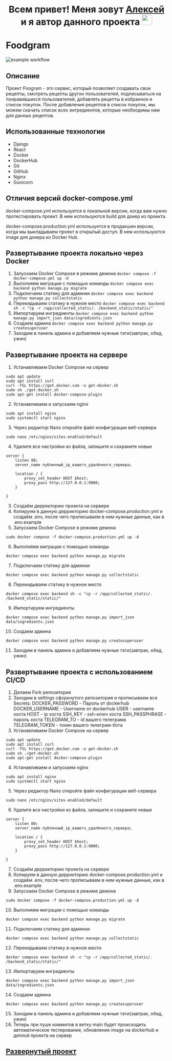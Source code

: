 <h1 align="center">Всем привет! Меня зовут <a href="https://github.com/greengoblinalex" target="_blank">Алексей</a> и я автор данного проекта
<img src="https://github.com/blackcater/blackcater/raw/main/images/Hi.gif" height="32"/></h1>

# Foodgram
![example workflow](https://github.com/greengoblinalex/foodgram-project-react/actions/workflows/main.yml/badge.svg)

## Описание

Проект Foogram - это сервис, который позволяет создавать свои рецепты, смотреть рецепты других пользователей,
подписываться на понравившихся пользователей, добавлять рецепты в избранное и список покупок. После добавления
рецептов в список покупок, мы можем скачать список всех ингредиентов, которые необходимы нам для данных рецептов.

## Использованные технологии
- Django
- React
- Docker
- DockerHub
- Git
- GitHub
- Nginx
- Gunicorn

## Отличия версий docker-compose.yml
docker-compose.yml используется в локальной версии, когда
вам нужно протестировать проект. В нем используются build для докер из проекта.

docker-compose.production.yml используется в продакшен версии, когда
мы выкладываем проект в открытый доступ. В нем используются image для докера из Docker Hub.

## Развертывание проекта локально через Docker
1. Запускаем Docker Compose в режиме демона `docker compose -f docker-compose.yml up -d`
2. Выполняем миграции с помощью команды `docker compose exec backend python manage.py migrate`
3. Подключаем статику для админки `docker compose exec backend python manage.py collectstatic`
4. Перекидываем статику в нужное место `docker compose exec backend sh -c "cp -r /app/collected_static/. /backend_static/static/"`
5. Импортируем ингредиенты `docker compose exec backend python manage.py import_json data/ingredients.json`
6. Создаем админа `docker compose exec backend python manage.py createsuperuser`
7. Заходим в панель админа и добавляем нужные тэги(завтрак, обед, ужин)

## Развертывание проекта на сервере
1. Устанавливаем Docker Compose на сервер
```
sudo apt update
sudo apt install curl
curl -fSL https://get.docker.com -o get-docker.sh
sudo sh ./get-docker.sh
sudo apt-get install docker-compose-plugin 
```
2. Устанавливаем и запускаем nginx
```
sudo apt install nginx
sudo systemctl start nginx
```
3. Через редактор Nano откройте файл конфигурации веб-сервера
```
sudo nano /etc/nginx/sites-enabled/default
```
4. Удалите все настройки из файла, запишите и сохраните новые
```
server {
    listen 80;
    server_name публичный_ip_вашего_удалённого_сервера;
    
    location / {
        proxy_set_header HOST $host;
        proxy_pass http://127.0.0.1:9000;
    }

} 
```
3. Создаём деррикторию проекта на сервере
4. Копируем в данную деррикторию docker-compose.production.yml и создаём .env, после чего прописываем в нем нужные данные, как в .env.example
5. Запускаем Docker Compose в режиме демона 
```
sudo docker compose -f docker-compose.production.yml up -d
```
6. Выполняем миграции с помощью команды 
```
docker compose exec backend python manage.py migrate
```
7. Подключаем статику для админки 
```
docker compose exec backend python manage.py collectstatic
```
8. Перекидываем статику в нужное место 
```
docker compose exec backend sh -c "cp -r /app/collected_static/. /backend_static/static/"
```
9. Импортируем ингредиенты 
```
docker compose exec backend python manage.py import_json data/ingredients.json
```
10. Создаем админа 
```
docker compose exec backend python manage.py createsuperuser
```
11. Заходим в панель админа и добавляем нужные тэги(завтрак, обед, ужин)


## Развертывание проекта с использованием CI/CD
1. Делаем Fork репозитория
2. Заходим в settings сфоркнутого репозитория и прописываем все Secrets:
DOCKER_PASSWORD - Пароль от dockerhub
DOCKER_USERNAME - Username от dockerhub
USER - username хоста
HOST - ip хоста
SSH_KEY - ssh-ключ хоста
SSH_PASSPHRASE - пароль хоста
TELEGRAM_TO - id вашего телеграма
TELEGRAM_TOKEN - токен вашего телеграм-бота
3. Устанавливаем Docker Compose на сервер
```
sudo apt update
sudo apt install curl
curl -fSL https://get.docker.com -o get-docker.sh
sudo sh ./get-docker.sh
sudo apt-get install docker-compose-plugin 
```
4. Устанавливаем и запускаем nginx
```
sudo apt install nginx
sudo systemctl start nginx
```
5. Через редактор Nano откройте файл конфигурации веб-сервера
```
sudo nano /etc/nginx/sites-enabled/default
```
6. Удалите все настройки из файла, запишите и сохраните новые
```
server {
    listen 80;
    server_name публичный_ip_вашего_удалённого_сервера;
    
    location / {
        proxy_set_header HOST $host;
        proxy_pass http://127.0.0.1:9000;
    }

} 
```
7. Создаём деррикторию проекта на сервере
8. Копируем в данную деррикторию docker-compose.production.yml и создаём .env, после чего прописываем в нем нужные данные, как в .env.example
9. Запускаем Docker Compose в режиме демона 
```
sudo docker compose -f docker-compose.production.yml up -d
```
10. Выполняем миграции с помощью команды 
```
docker compose exec backend python manage.py migrate
```
11. Подключаем статику для админки 
```
docker compose exec backend python manage.py collectstatic
```
12. Перекидываем статику в нужное место 
```
docker compose exec backend sh -c "cp -r /app/collected_static/. /backend_static/static/"
```
13. Импортируем ингредиенты 
```
docker compose exec backend python manage.py import_json data/ingredients.json
```
14. Создаем админа 
```
docker compose exec backend python manage.py createsuperuser
```
15. Заходим в панель админа и добавляем нужные тэги(завтрак, обед, ужин)
16. Теперь при пуше коммитов в ветку main будет происходить автоматическое тестирование, обновление image на dockerhub и деплой проекта на сервер

## <a href="https://simonov-tech.online" target="_blank">Развернутый проект</a>
